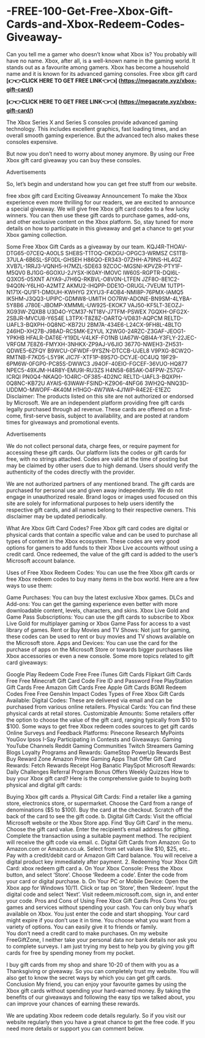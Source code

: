 # -FREE-100-Get-Free-Xbox-Gift-Cards-and-Xbox-Redeem-Codes-Giveaway-
Can you tell me a gamer who doesn’t know what Xbox is? You probably will have no name. Xbox, after all, is a well-known name in the gaming world. It stands out as a favourite among gamers. Xbox has become a household name and it is known for its advanced gaming consoles.
Free xbox gift card
**[👉👉CLICK HERE TO GET FREE LINK👈👈]  (https://megacrate.xyz/xbox-gift-card/)**

**[👉👉CLICK HERE TO GET FREE LINK👈👈]  (https://megacrate.xyz/xbox-gift-card/)**

The Xbox Series X and Series S consoles provide advanced gaming technology. This includes excellent graphics, fast loading times, and an overall smooth gaming experience. But the advanced tech also makes these consoles expensive.

But now you don’t need to worry about money anymore. By using our Free Xbox gift card giveaway you can buy these consoles.

Advertisements

So, let’s begin and understand how you can get free stuff from our website.

free xbox gift card
Exciting Giveaway Announcement
To make the Xbox experience even more thrilling for our readers, we are excited to announce a special giveaway. We will give free Xbox gift card codes to a few lucky winners. You can then use these gift cards to purchase games, add-ons, and other exclusive content on the Xbox platform. So, stay tuned for more details on how to participate in this giveaway and get a chance to get your Xbox gaming collection.

Some Free Xbox Gift Cards as a giveaway by our team.
KQJ4R-THOAV-DTG65-07CEQ-A0OLS
SHE8S-T1TOQ-OKDGU-OPGC3-WRMSZ
CS1TB-37ULA-6B6SL-SF0DL-GHSEH
H86QO-ER343-07ZHH-A79NS-HL4GZ
XVB7L-1RRJ3-VQNH5-H7MZL-SDE63
9ZCOC-MGSNI-KPVZR-PTY1F-M5QV0
BJ1GG-6GOXU-2JYSX-IK0AY-IMOVC
IW60S-RGPTR-DQI6L-Q3XO5-05XNT
AIYA9-J7H6Q-RKBVL-O8V0N-LTFEN
JZF8O-8E1C2-94Q0N-Y6LH0-A2MTZ
AKMU2-IHQPP-DDE1O-ORUGL-7VEUM
1UTP1-N171X-QU1F1-DM0UH-KWHYG
2XYU3-F4OB4-NMI8P-76PMX-IAMQ5
IK5HM-J3QQ3-UPIPC-GDMW8-UMITH
OO7RW-ADONE-BN9SM-4LYBA-5Y8B6
J780E-JBOMP-XMMML-UW925-EKOK7
VAJ50-KF5LT-3EOZJ-XG93W-ZQXB8
U3D4O-YCM37-NT18V-J7TFM-PSWEX
7GQXH-OFG2X-2SBJR-MVCU8-Y6S4E
L3TPX-T8Z8Z-OARTQ-VD831-AQPCM
RELTD-UAFL3-BQXPH-0Q8NC-KB72U
2BM7A-434E6-L24CX-9FH8L-4BLTO
246HD-XH27B-J98AD-RCSMK-E2YUL
X2WG0-24RZC-Z3GAF-JEOG1-YPKHB
HFALR-DAT6E-Y19DL-V4LKF-FO1NB
UA67W-QBI4A-Y3FLY-22JEC-VRFGM
7E8Z6-FMYXH-3NHKX-ZP9AJ-V6JIO
36770-NWEH3-ZH531-QDWE5-6ZFQY
B9WCU-OFWDF-9YSZN-DTCCB-UJEL8
V9PXG-8CW2O-RMTNB-F7KD5-L5Y9K
JIC7F-XTF1P-89S7O-DCYJE-0C4UQ
19F29-6PM6W-0FGP0-PC85S-DWWC3
J94OF-40EIO-FGCEF-36VUO-HQ877
NPEC5-49XJM-H4R8Y-EMU9I-RU3ZS
H4N58-685AK-O4FPW-Z57G7-ICRQI
PN0Q4-NKAQ0-1O4RC-OF385-4D2NC
RELTD-UAFL3-BQXPH-0Q8NC-KB72U
AYAIS-63WAW-FSIND-KZ9O6-4NFG6
3WH2Q-NNQ3D-UDDMO-MWOPF-4K40M
H1HGO-4W7WA-4J1WP-R4E2E-E1EZC
Disclaimer: The products listed on this site are not authorized or endorsed by Microsoft. We are an independent platform providing free gift cards legally purchased through ad revenue. These cards are offered on a first-come, first-serve basis, subject to availability, and are posted at random times for giveaways and promotional events.

Advertisements

We do not collect personal data, charge fees, or require payment for accessing these gift cards. Our platform lists the codes or gift cards for free, with no strings attached. Codes are valid at the time of posting but may be claimed by other users due to high demand. Users should verify the authenticity of the codes directly with the provider.

We are not authorized partners of any mentioned brand. The gift cards are purchased for personal use and given away independently. We do not engage in unauthorized resale. Brand logos or images used focused on this site are solely for informational purposes to help users identify the respective gift cards, and all names belong to their respective owners. This disclaimer may be updated periodically.

What Are Xbox Gift Card Codes?
Free Xbox gift card codes are digital or physical cards that contain a specific value and can be used to purchase all types of content in the Xbox ecosystem. These codes are very good options for gamers to add funds to their Xbox Live accounts without using a credit card. Once redeemed, the value of the gift card is added to the user’s Microsoft account balance.

Uses of Free Xbox Redeem Codes:
You can use the free Xbox gift cards or free Xbox redeem codes to buy many items in the box world. Here are a few ways to use them:

Game Purchases: You can buy the latest exclusive Xbox games.
DLCs and Add-ons: You can get the gaming experience even better with more downloadable content, levels, characters, and skins.
Xbox Live Gold and Game Pass Subscriptions: You can use the gift cards to subscribe to Xbox Live Gold for multiplayer gaming or Xbox Game Pass for access to a vast library of games.
Rent or Buy Movies and TV Shows: Not just for gaming, these codes can be used to rent or buy movies and TV shows available on the Microsoft store.
Apps and Devices: You can use the card for the purchase of apps on the Microsoft Store or towards bigger purchases like Xbox accessories or even a new console.
Some more topics related to gift card giveaways:

Google Play Redeem Code Free
Free iTunes Gift Cards
Flipkart Gift Cards Free
Free Minecraft Gift Card Code
Fire ID and Password
Free PlayStation Gift Cards
Free Amazon Gift Cards
Free Apple Gift Cards
BGMI Redeem Codes Free
Free Genshin Impact Codes
Types of Free Xbox Gift Cards Available:
Digital Codes: These are delivered via email and can be purchased from various online retailers.
Physical Cards: You can find these physical cards at retail stores.
Customizable Amounts: Some retailers offer the option to choose the value of the gift card, ranging typically from $10 to $100.
Some ways to get free Xbox redeem codes
sources to get gift cards
Online Surveys and Feedback Platforms:
Pinecone Research
MyPoints
YouGov
Ipsos I-Say
Participating in Contests and Giveaways:
Gaming YouTube Channels
Reddit Gaming Communities
Twitch Streamers
Gaming Blogs
Loyalty Programs and Rewards:
GameStop PowerUp Rewards
Best Buy Reward Zone
Amazon Prime Gaming
Apps That Offer Gift Card Rewards:
Fetch Rewards
Receipt Hog
Banatic
PlaySpot
Microsoft Rewards:
Daily Challenges
Referral Program
Bonus Offers
Weekly Quizzes
How to buy your Xbox gift card?
Here is the comprehensive guide to buying both physical and digital gift cards:

Buying Xbox gift cards
a. Physical Gift Cards:
Find a retailer like a gaming store, electronics store, or supermarket.
Choose the Card from a range of denominations ($5 to $100).
Buy the card at the checkout.
Scratch off the back of the card to see the gift code.
b. Digital Gift Cards:
Visit the official Microsoft website or the Xbox Store app.
Find ‘Buy Gift Card’ in the menu.
Choose the gift card value.
Enter the recipient’s email address for gifting.
Complete the transaction using a suitable payment method.
The recipient will receive the gift code via email.
c. Digital Gift Cards from Amazon:
Go to Amazon.com or Amazon.co.uk.
Select from set values like $10, $25, etc..
Pay with a credit/debit card or Amazon Gift Card balance.
You will receive a digital product key immediately after payment.
2. Redeeming Your Xbox Gift Card:
xbox redeem gift card
a. On Your Xbox Console:
Press the Xbox button, and select ‘Store’.
Choose ‘Redeem a code’.
Enter the code from your card or digital purchase.
b. On Your PC or Mobile Device:
Open the Xbox app for Windows 10/11.
Click or tap on ‘Store’, then ‘Redeem’.
Input the digital code and select ‘Next’.
Visit redeem.microsoft.com, sign in, and enter your code.
Pros and Cons of Using Free Xbox Gift Cards
Pros	Cons
You get games and services without spending your cash.	You can only buy what’s available on Xbox.
You just enter the code and start shopping.	Your card might expire if you don’t use it in time.
You choose what you want from a variety of options.	
You can easily give it to friends or family.	
You don’t need a credit card to make purchases.	
On my website FreeGiftZone, I neither take your personal data nor bank details nor ask you to complete surveys. I am just trying my best to help you by giving you gift cards for free by spending money from my pocket. 

I buy gift cards from my shop and share 10-20 of them with you as a Thanksgiving or giveaway. So you can completely trust my website. You will also get to know the secret ways by which you can get gift cards.
Conclusion
My friend, you can enjoy your favourite games by using the Xbox gift cards without spending your hard-earned money. By taking the benefits of our giveaways and following the easy tips we talked about, you can improve your chances of earning these rewards.

We are updating Xbox redeem code details regularly. So if you visit our website regularly then you have a great chance to get the free code. If you need more details or support you can comment below.

